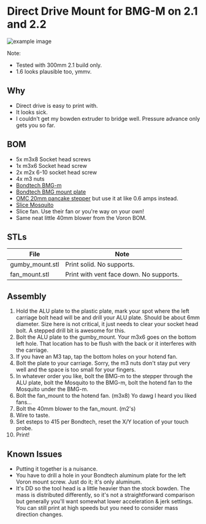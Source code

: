 # Direct Drive Mount for BMG-M on 2.1 and 2.2
![example image](https://user-images.githubusercontent.com/3454741/67543958-79ce1b80-f6a8-11e9-998e-90cd94887999.png)

Note:
* Tested with 300mm 2.1 build only.
* 1.6 looks plausible too, ymmv.

## Why
* Direct drive is easy to print with.
* It looks sick.
* I couldn't get my bowden extruder to bridge well.  Pressure advance only gets you so far.

## BOM
* 5x m3x8 Socket head screws
* 1x m3x6 Socket head screw
* 2x m2x 6-10 socket head screw
* 4x m3 nuts
* [Bondtech BMG-m](https://www.bondtech.se/en/product/bmg-m-extruder/)
* [Bondtech BMG mount plate](https://www.bondtech.se/en/product/bmg-alu-mount/)
* [OMC 20mm pancake stepper](https://www.omc-stepperonline.com/nema-17-stepper-motor/nema-17-bipolare-1-8deg-13ncm-18-4oz-in-1a-3-5v-42x42x20mm-4-fili.html) but use it at like 0.6 amps instead.
* [Slice Mosquito](https://www.sliceengineering.com/collections/hotends/products/the-mosquito-hotend%E2%84%A2)
* Slice fan.  Use their fan or you're way on your own!
* Same neat little 40mm blower from the Voron BOM.


## STLs
File | Note
---- | ----
gumby_mount.stl | Print solid.  No supports.
fan_mount.stl | Print with vent face down.  No supports.

## Assembly
1. Hold the ALU plate to the plastic plate, mark your spot where the left carriage bolt head will be and drill your ALU plate.  Should be about 6mm diameter.  Size here is not critical, it just needs to clear your socket head bolt.  A stepped drill bit is awesome for this.
2. Bolt the ALU plate to the gumby_mount.  Your m3x6 goes on the bottom left hole.  That location has to be flush with the back or it interferes with the carriage.
3. If you have an M3 tap, tap the bottom holes on your hotend fan.
4. Bolt the plate to your carriage.  Sorry, the m3 nuts don't stay put very well and the space is too small for your fingers.
5. In whatever order you like, bolt the BMG-m to the stepper through the ALU plate, bolt the Mosquito to the BMG-m, bolt the hotend fan to the Mosquito under the BMG-m.
6. Bolt the fan_mount to the hotend fan. (m3x8)  Yo dawg I heard you liked fans...
7. Bolt the 40mm blower to the fan_mount. (m2's)
8. Wire to taste.
9. Set esteps to 415 per Bondtech, reset the X/Y location of your touch probe.
10. Print!

## Known Issues
* Putting it together is a nuisance.
* You have to drill a hole in your Bondtech aluminum plate for the left Voron mount screw.  Just do it; it's only aluminum.
* It's DD so the tool head is a little heavier than the stock bowden.  The mass is distributed differently, so it's not a straightforward comparison but generally you'll want somewhat lower acceleration & jerk settings.  You can still print at high speeds but you need to consider mass direction changes. 
